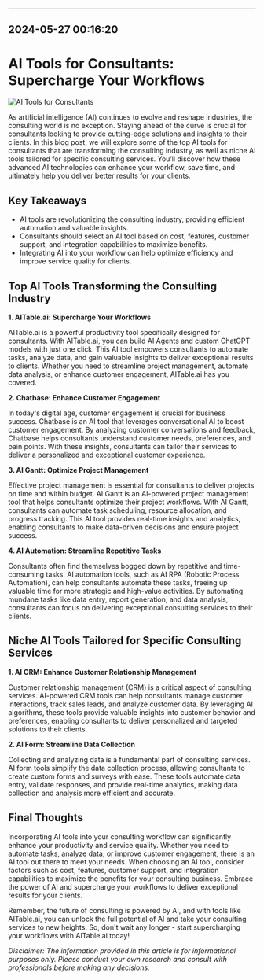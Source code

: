 

---------------------------------------------
2024-05-27 00:16:20
---------------------------------------------

# AI Tools for Consultants: Supercharge Your Workflows

![AI Tools for Consultants](https://images.pexels.com/photos/5900159/pexels-photo-5900159.jpeg?auto=compress&cs=tinysrgb&dpr=2&h=650&w=940)

As artificial intelligence (AI) continues to evolve and reshape industries, the consulting world is no exception. Staying ahead of the curve is crucial for consultants looking to provide cutting-edge solutions and insights to their clients. In this blog post, we will explore some of the top AI tools for consultants that are transforming the consulting industry, as well as niche AI tools tailored for specific consulting services. You’ll discover how these advanced AI technologies can enhance your workflow, save time, and ultimately help you deliver better results for your clients.

## Key Takeaways

- AI tools are revolutionizing the consulting industry, providing efficient automation and valuable insights.
- Consultants should select an AI tool based on cost, features, customer support, and integration capabilities to maximize benefits.
- Integrating AI into your workflow can help optimize efficiency and improve service quality for clients.

## Top AI Tools Transforming the Consulting Industry

**1. AITable.ai: Supercharge Your Workflows**

AITable.ai is a powerful productivity tool specifically designed for consultants. With AITable.ai, you can build AI Agents and custom ChatGPT models with just one click. This AI tool empowers consultants to automate tasks, analyze data, and gain valuable insights to deliver exceptional results to clients. Whether you need to streamline project management, automate data analysis, or enhance customer engagement, AITable.ai has you covered.

**2. Chatbase: Enhance Customer Engagement**

In today's digital age, customer engagement is crucial for business success. Chatbase is an AI tool that leverages conversational AI to boost customer engagement. By analyzing customer conversations and feedback, Chatbase helps consultants understand customer needs, preferences, and pain points. With these insights, consultants can tailor their services to deliver a personalized and exceptional customer experience.

**3. AI Gantt: Optimize Project Management**

Effective project management is essential for consultants to deliver projects on time and within budget. AI Gantt is an AI-powered project management tool that helps consultants optimize their project workflows. With AI Gantt, consultants can automate task scheduling, resource allocation, and progress tracking. This AI tool provides real-time insights and analytics, enabling consultants to make data-driven decisions and ensure project success.

**4. AI Automation: Streamline Repetitive Tasks**

Consultants often find themselves bogged down by repetitive and time-consuming tasks. AI automation tools, such as AI RPA (Robotic Process Automation), can help consultants automate these tasks, freeing up valuable time for more strategic and high-value activities. By automating mundane tasks like data entry, report generation, and data analysis, consultants can focus on delivering exceptional consulting services to their clients.

## Niche AI Tools Tailored for Specific Consulting Services

**1. AI CRM: Enhance Customer Relationship Management**

Customer relationship management (CRM) is a critical aspect of consulting services. AI-powered CRM tools can help consultants manage customer interactions, track sales leads, and analyze customer data. By leveraging AI algorithms, these tools provide valuable insights into customer behavior and preferences, enabling consultants to deliver personalized and targeted solutions to their clients.

**2. AI Form: Streamline Data Collection**

Collecting and analyzing data is a fundamental part of consulting services. AI form tools simplify the data collection process, allowing consultants to create custom forms and surveys with ease. These tools automate data entry, validate responses, and provide real-time analytics, making data collection and analysis more efficient and accurate.

## Final Thoughts

Incorporating AI tools into your consulting workflow can significantly enhance your productivity and service quality. Whether you need to automate tasks, analyze data, or improve customer engagement, there is an AI tool out there to meet your needs. When choosing an AI tool, consider factors such as cost, features, customer support, and integration capabilities to maximize the benefits for your consulting business. Embrace the power of AI and supercharge your workflows to deliver exceptional results for your clients.

Remember, the future of consulting is powered by AI, and with tools like AITable.ai, you can unlock the full potential of AI and take your consulting services to new heights. So, don't wait any longer - start supercharging your workflows with AITable.ai today!

*Disclaimer: The information provided in this article is for informational purposes only. Please conduct your own research and consult with professionals before making any decisions.*